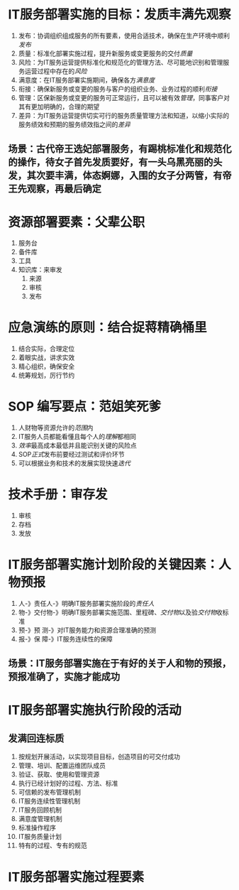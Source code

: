 # IT服务部署实施的目标：发质丰满先观察
1. 发布：协调组织组成服务的所有要素，使用合适技术，确保在生产环境中顺利*发布*
2. 质量：标准化部署实施过程，提升新服务或变更服务的交付*质量*
3. 风险：为IT服务运营提供标准化和规范化的管理方法、尽可能地识别和管理服务运营过程中存在的*风险*
4. 满意度：在IT服务部署实施期间，确保各方*满意度*
5. 衔接：确保新服务或变更的服务与客户的组织业务、业务过程的顺利*衔接*
6. 管理：区保新服务或变更的服务可正常运行，且可以被有效*管理*，同事客户对其有更加明确的，合理的期望
7. 差异：为IT服务运营提供切实可行的服务质量管理方法和知道，以缩小实际的服务绩效和预期的服务绩效指之间的*差异*
## 场景：古代帝王选妃部署服务，有踢桃标准化和规范化的操作，待女子首先发质要好，有一头乌黑亮丽的头发，其次要丰满，体态婀娜，入围的女子分两管，有帝王先观察，再最后确定

# 资源部署要素：父辈公职
1. 服务台
2. 备件库
3. 工具
4. 知识库：来审发
   1. 来源
   2. 审核
   3. 发布

# 应急演练的原则：结合捉蒋精确桶里
1. 结合实际，合理定位
2. 着眼实战，讲求实效
3. 精心组织，确保安全
4. 统筹规划，厉行节约

# SOP 编写要点：范姐笑死爹
1. 人财物等资源允许的*范围*内
2. IT服务人员都能看懂且每个人的*理解*都相同
3. *效率*最高成本最低并且能识别关键的风险点
4. SOP*正式*发布前要经过测试和评价环节
5. 可以根据业务和技术的发展实现快速*迭代*

# 技术手册：审存发
1. 审核
2. 存档
3. 发放

# IT服务部署实施计划阶段的关键因素：人物预报
1. 人-》责任人-》明确IT服务部署实施阶段的*责任人*
2. 物-》交付物-》明确IT服务部署实施范围、里程碑、*交付物*以及验*交付物*收标准
3. 预-》预  测-》对IT服务能力和资源合理准确的预测
4. 报-》保  障-》IT服务连续性的保障
## 场景：IT服务部署实施在于有好的关于人和物的预报，预报准确了，实施才能成功

# IT服务部署实施执行阶段的活动
## 发满回连标质
1. 按规划开展活动，以实现项目目标，创造项目的可交付成功
2. 管理、培训、配置运维团队成员
3. 验证、获取、使用和管理资源
4. 执行已经计划好的过程、方法、标准
5. 可信赖的发布管理机制
6. IT服务连续性管理机制
7. IT服务回顾机制
8. 满意度管理机制
9. 标准操作程序
10. IT服务质量计划
11. 特有的过程、专有的规范 

# IT服务部署实施过程要素
